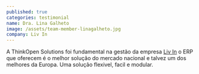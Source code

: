 ```yaml
---
published: true
categories: testimonial
name: Dra. Lina Galheto
image: /assets/team-member-linagalheto.jpg
company: Liv In
---
```



A ThinkOpen Solutions foi fundamental na gest&#227;o da empresa <a href="http://www.liv-in.com">Liv In</a> o ERP que oferecem &#233; o melhor solu&#231;&#227;o do mercado nacional e talvez um dos melhores da Europa. Uma solu&#231;&#227;o flexivel, facil e modular.
